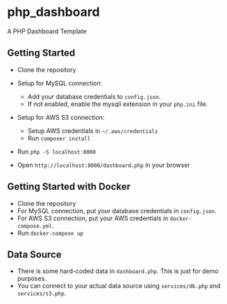 # php_dashboard
A PHP Dashboard Template

## Getting Started
- Clone the repository
- Setup for MySQL connection:
    - Add your database credentials to `config.json`.
    - If not enabled, enable the mysqli extension in your `php.ini` file.
- Setup for AWS S3 connection:
    - Setup AWS credentials in `~/.aws/credentials`
    - Run `composer install`

- Run `php -S localhost:8000`
- Open `http://localhost:8000/dashboard.php` in your browser

## Getting Started with Docker
- Clone the repository
- For MySQL connection, put your database credentials in `config.json`.
- For AWS S3 connection, put your AWS credentials in `docker-compose.yml`.
- Run `docker-compose up`

## Data Source
- There is some hard-coded data in `dashboard.php`. This is just for demo purposes. 
- You can connect to your actual data source using `services/db.php` and `services/s3.php`.
